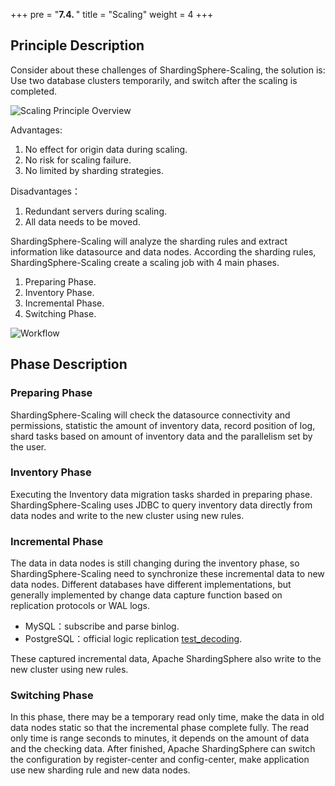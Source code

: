 +++
pre = "<b>7.4. </b>"
title = "Scaling"
weight = 4
+++

## Principle Description

Consider about these challenges of ShardingSphere-Scaling, the solution is: Use two database clusters temporarily, and switch after the scaling is completed.

![Scaling Principle Overview](https://shardingsphere.apache.org/document/current/img/scaling/scaling-principle-overview.en.png)

Advantages:

1. No effect for origin data during scaling.
2. No risk for scaling failure.
3. No limited by sharding strategies.

Disadvantages：

1. Redundant servers during scaling.
2. All data needs to be moved.

ShardingSphere-Scaling will analyze the sharding rules and extract information like datasource and data nodes.
According the sharding rules, ShardingSphere-Scaling create a scaling job with 4 main phases.

1. Preparing Phase.
2. Inventory Phase.
3. Incremental Phase.
4. Switching Phase.

![Workflow](https://shardingsphere.apache.org/document/current/img/scaling/workflow.en.png)

## Phase Description

### Preparing Phase

ShardingSphere-Scaling will check the datasource connectivity and permissions, statistic the amount of inventory data, record position of log, 
shard tasks based on amount of inventory data and the parallelism set by the user.

### Inventory Phase

Executing the Inventory data migration tasks sharded in preparing phase.
ShardingSphere-Scaling uses JDBC to query inventory data directly from data nodes and write to the new cluster using new rules.

### Incremental Phase

The data in data nodes is still changing during the inventory phase, so ShardingSphere-Scaling need to synchronize these incremental data to new data nodes.
Different databases have different implementations, but generally implemented by change data capture function based on replication protocols or WAL logs.

- MySQL：subscribe and parse binlog.
- PostgreSQL：official logic replication [test_decoding](https://www.postgresql.org/docs/9.4/test-decoding.html).

These captured incremental data, Apache ShardingSphere also write to the new cluster using new rules.

### Switching Phase

In this phase, there may be a temporary read only time, make the data in old data nodes static so that the incremental phase complete fully.
The read only time is range seconds to minutes, it depends on the amount of data and the checking data.
After finished, Apache ShardingSphere can switch the configuration by register-center and config-center, make application use new sharding rule and new data nodes.

